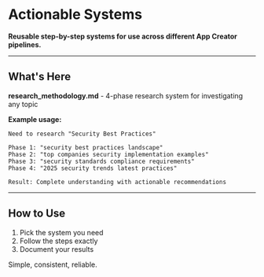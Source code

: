 # Actionable Systems

**Reusable step-by-step systems for use across different App Creator pipelines.**

---

## What's Here

**research_methodology.md** - 4-phase research system for investigating any topic

**Example usage:**
```
Need to research "Security Best Practices"

Phase 1: "security best practices landscape"
Phase 2: "top companies security implementation examples" 
Phase 3: "security standards compliance requirements"
Phase 4: "2025 security trends latest practices"

Result: Complete understanding with actionable recommendations
```

---

## How to Use
1. Pick the system you need
2. Follow the steps exactly  
3. Document your results

Simple, consistent, reliable.